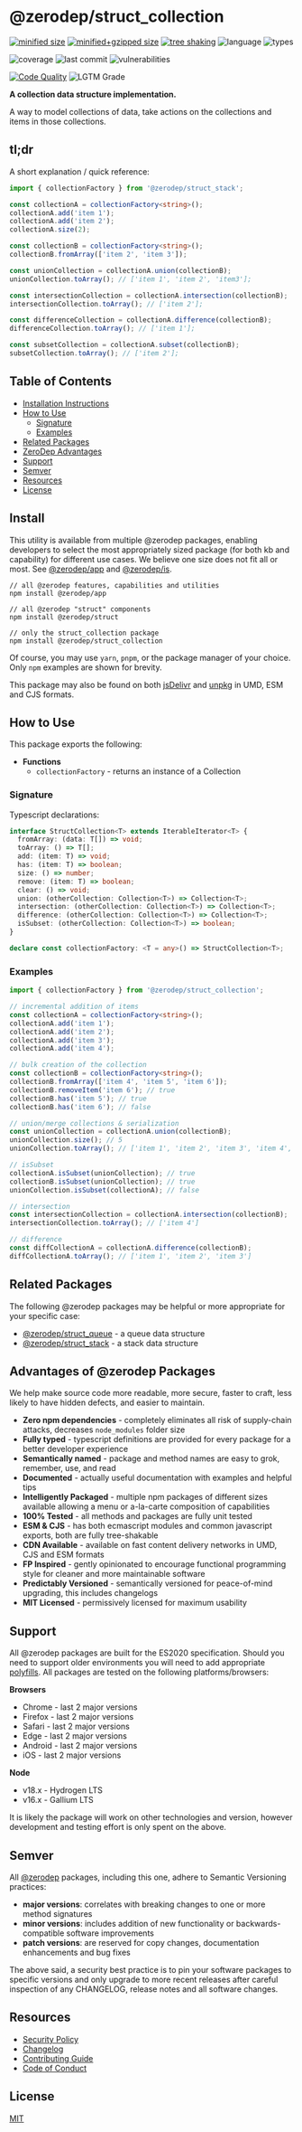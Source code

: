 # @zerodep/struct_collection

[![minified size](https://img.shields.io/bundlephobia/min/@zerodep/struct_collection?style=flat-square&color=blue)](https://bundlephobia.com/package/@zerodep/struct_collection) [![minified+gzipped size](https://img.shields.io/bundlephobia/minzip/@zerodep/struct_collection?style=flat-square&color=blue)](https://bundlephobia.com/package/@zerodep/struct_collection) [![tree shaking](https://img.shields.io/badge/tree%20shaking-supported-blue?style=flat-square)](https://bundlephobia.com/package/@zerodep/struct_collection) ![language](https://img.shields.io/github/languages/top/cdepage/zerodep?style=flat-square) ![types](https://badgen.net/npm/types/@zerodep/struct_collection?style=flat-square)

![coverage](https://img.shields.io/badge/coverage-100%25-green?style=flat-square) ![last commit](https://img.shields.io/github/last-commit/cdepage/zerodep?style=flat-square) ![vulnerabilities](https://img.shields.io/snyk/vulnerabilities/npm/@zerodep/struct_collection?style=flat-square)

[![Code Quality](https://www.codefactor.io/repository/github/cdepage/zerodep/badge?style=flat-square)](https://www.codefactor.io/repository/github/cdepage/zerodep) ![LGTM Grade](https://img.shields.io/lgtm/grade/javascript/github/cdepage/zerodep)

**A collection data structure implementation.**

A way to model collections of data, take actions on the collections and items in those collections.

## tl;dr

A short explanation / quick reference:

```typescript
import { collectionFactory } from '@zerodep/struct_stack';

const collectionA = collectionFactory<string>();
collectionA.add('item 1');
collectionA.add('item 2');
collectionA.size(2);

const collectionB = collectionFactory<string>();
collectionB.fromArray(['item 2', 'item 3']);

const unionCollection = collectionA.union(collectionB);
unionCollection.toArray(); // ['item 1', 'item 2', 'item3'];

const intersectionCollection = collectionA.intersection(collectionB);
intersectionCollection.toArray(); // ['item 2'];

const differenceCollection = collectionA.difference(collectionB);
differenceCollection.toArray(); // ['item 1'];

const subsetCollection = collectionA.subset(collectionB);
subsetCollection.toArray(); // ['item 2'];
```

## Table of Contents

- [Installation Instructions](#install)
- [How to Use](#how-to-use)
  - [Signature](#signature)
  - [Examples](#examples)
- [Related Packages](#related-packages)
- [ZeroDep Advantages](#advantages-of-zerodep-packages)
- [Support](#support)
- [Semver](#semver)
- [Resources](#resources)
- [License](#license)

## Install

This utility is available from multiple @zerodep packages, enabling developers to select the most appropriately sized package (for both kb and capability) for different use cases. We believe one size does not fit all or most. See [@zerodep/app](https://www.npmjs.com/package/@zerodep/app) and [@zerodep/is](https://www.npmjs.com/package/@zerodep/is).

```
// all @zerodep features, capabilities and utilities
npm install @zerodep/app

// all @zerodep "struct" components
npm install @zerodep/struct

// only the struct_collection package
npm install @zerodep/struct_collection
```

Of course, you may use `yarn`, `pnpm`, or the package manager of your choice. Only `npm` examples are shown for brevity.

This package may also be found on both [jsDelivr](https://cdn.jsdelivr.net/npm/@zerodep/struct_collection/umd.js) and [unpkg](https://unpkg.com/@zerodep/struct_collection/umd.js) in UMD, ESM and CJS formats.

## How to Use

This package exports the following:

- **Functions**
  - `collectionFactory` - returns an instance of a Collection

### Signature

Typescript declarations:

```typescript
interface StructCollection<T> extends IterableIterator<T> {
  fromArray: (data: T[]) => void;
  toArray: () => T[];
  add: (item: T) => void;
  has: (item: T) => boolean;
  size: () => number;
  remove: (item: T) => boolean;
  clear: () => void;
  union: (otherCollection: Collection<T>) => Collection<T>;
  intersection: (otherCollection: Collection<T>) => Collection<T>;
  difference: (otherCollection: Collection<T>) => Collection<T>;
  isSubset: (otherCollection: Collection<T>) => boolean;
}

declare const collectionFactory: <T = any>() => StructCollection<T>;
```

### Examples

```typescript
import { collectionFactory } from '@zerodep/struct_collection';

// incremental addition of items
const collectionA = collectionFactory<string>();
collectionA.add('item 1');
collectionA.add('item 2');
collectionA.add('item 3');
collectionA.add('item 4');

// bulk creation of the collection
const collectionB = collectionFactory<string>();
collectionB.fromArray(['item 4', 'item 5', 'item 6']);
collectionB.removeItem('item 6'); // true
collectionB.has('item 5'); // true
collectionB.has('item 6'); // false

// union/merge collections & serialization
const unionCollection = collectionA.union(collectionB);
unionCollection.size(); // 5
unionCollection.toArray(); // ['item 1', 'item 2', 'item 3', 'item 4', 'item 5']

// isSubset
collectionA.isSubset(unionCollection); // true
collectionB.isSubset(unionCollection); // true
unionCollection.isSubset(collectionA); // false

// intersection
const intersectionCollection = collectionA.intersection(collectionB);
intersectionCollection.toArray(); // ['item 4']

// difference
const diffCollectionA = collectionA.difference(collectionB);
diffCollectionA.toArray(); // ['item 1', 'item 2', 'item 3']
```

## Related Packages

The following @zerodep packages may be helpful or more appropriate for your specific case:

- [@zerodep/struct_queue](https://www.npmjs.com/package/@zerodep/struct_queue) - a queue data structure
- [@zerodep/struct_stack](https://www.npmjs.com/package/@zerodep/struct_stack) - a stack data structure

## Advantages of @zerodep Packages

We help make source code more readable, more secure, faster to craft, less likely to have hidden defects, and easier to maintain.

- **Zero npm dependencies** - completely eliminates all risk of supply-chain attacks, decreases `node_modules` folder size
- **Fully typed** - typescript definitions are provided for every package for a better developer experience
- **Semantically named** - package and method names are easy to grok, remember, use, and read
- **Documented** - actually useful documentation with examples and helpful tips
- **Intelligently Packaged** - multiple npm packages of different sizes available allowing a menu or a-la-carte composition of capabilities
- **100% Tested** - all methods and packages are fully unit tested
- **ESM & CJS** - has both ecmascript modules and common javascript exports, both are fully tree-shakable
- **CDN Available** - available on fast content delivery networks in UMD, CJS and ESM formats
- **FP Inspired** - gently opinionated to encourage functional programming style for cleaner and more maintainable software
- **Predictably Versioned** - semantically versioned for peace-of-mind upgrading, this includes changelogs
- **MIT Licensed** - permissively licensed for maximum usability

## Support

All @zerodep packages are built for the ES2020 specification. Should you need to support older environments you will need to add appropriate [polyfills](https://developer.mozilla.org/en-US/docs/Glossary/Polyfill). All packages are tested on the following platforms/browsers:

**Browsers**

- Chrome - last 2 major versions
- Firefox - last 2 major versions
- Safari - last 2 major versions
- Edge - last 2 major versions
- Android - last 2 major versions
- iOS - last 2 major versions

**Node**

- v18.x - Hydrogen LTS
- v16.x - Gallium LTS

It is likely the package will work on other technologies and version, however development and testing effort is only spent on the above.

## Semver

All [@zerodep](https://github.com/cdepage/zerodep) packages, including this one, adhere to Semantic Versioning practices:

- **major versions**: correlates with breaking changes to one or more method signatures
- **minor versions**: includes addition of new functionality or backwards-compatible software improvements
- **patch versions**: are reserved for copy changes, documentation enhancements and bug fixes

The above said, a security best practice is to pin your software packages to specific versions and only upgrade to more recent releases after careful inspection of any CHANGELOG, release notes and all software changes.

## Resources

- [Security Policy](https://github.com/cdepage/zerodep/blob/main/SECURITY.md)
- [Changelog](https://github.com/cdepage/zerodep/blob/main/packages/format/struct_collection/CHANGELOG.md)
- [Contributing Guide](https://github.com/cdepage/zerodep/blob/main/CONTRIBUTING.md)
- [Code of Conduct](https://github.com/cdepage/zerodep/blob/main/CODE_OF_CONDUCT.md)

## License

[MIT](https://github.com/cdepage/zerodep/blob/main/LICENSE)
